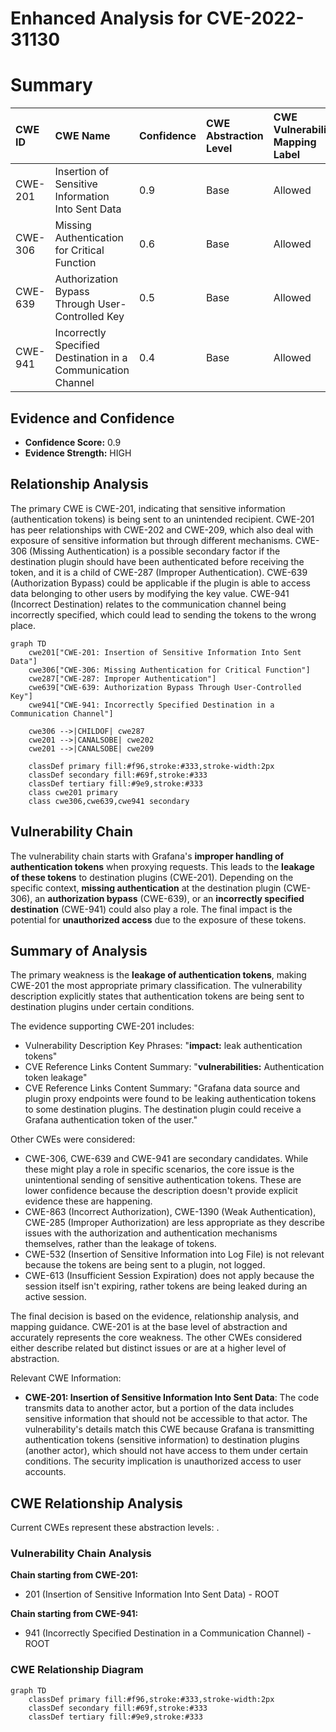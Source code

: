 # Enhanced Analysis for CVE-2022-31130

# Summary
| CWE ID    | CWE Name                                                     | Confidence | CWE Abstraction Level | CWE Vulnerability Mapping Label | CWE-Vulnerability Mapping Notes |
| :-------- | :----------------------------------------------------------- | :--------- | :---------------------- | :------------------------------ | :-------------------------------- |
| CWE-201   | Insertion of Sensitive Information Into Sent Data          | 0.9        | Base                    | Allowed                       | Primary CWE                       |
| CWE-306   | Missing Authentication for Critical Function                 | 0.6        | Base                    | Allowed                       | Secondary Candidate               |
| CWE-639   | Authorization Bypass Through User-Controlled Key           | 0.5        | Base                    | Allowed                       | Secondary Candidate               |
| CWE-941   | Incorrectly Specified Destination in a Communication Channel | 0.4        | Base                    | Allowed                       | Secondary Candidate               |

## Evidence and Confidence

*   **Confidence Score:** 0.9
*   **Evidence Strength:** HIGH

## Relationship Analysis
The primary CWE is CWE-201, indicating that sensitive information (authentication tokens) is being sent to an unintended recipient. CWE-201 has peer relationships with CWE-202 and CWE-209, which also deal with exposure of sensitive information but through different mechanisms. CWE-306 (Missing Authentication) is a possible secondary factor if the destination plugin should have been authenticated before receiving the token, and it is a child of CWE-287 (Improper Authentication). CWE-639 (Authorization Bypass) could be applicable if the plugin is able to access data belonging to other users by modifying the key value. CWE-941 (Incorrect Destination) relates to the communication channel being incorrectly specified, which could lead to sending the tokens to the wrong place.

```mermaid
graph TD
    cwe201["CWE-201: Insertion of Sensitive Information Into Sent Data"]
    cwe306["CWE-306: Missing Authentication for Critical Function"]
    cwe287["CWE-287: Improper Authentication"]
    cwe639["CWE-639: Authorization Bypass Through User-Controlled Key"]
    cwe941["CWE-941: Incorrectly Specified Destination in a Communication Channel"]

    cwe306 -->|CHILDOF| cwe287
    cwe201 -->|CANALSOBE| cwe202
    cwe201 -->|CANALSOBE| cwe209

    classDef primary fill:#f96,stroke:#333,stroke-width:2px
    classDef secondary fill:#69f,stroke:#333
    classDef tertiary fill:#9e9,stroke:#333
    class cwe201 primary
    class cwe306,cwe639,cwe941 secondary
```

## Vulnerability Chain
The vulnerability chain starts with Grafana's **improper handling of authentication tokens** when proxying requests. This leads to the **leakage of these tokens** to destination plugins (CWE-201). Depending on the specific context, **missing authentication** at the destination plugin (CWE-306), an **authorization bypass** (CWE-639), or an **incorrectly specified destination** (CWE-941) could also play a role. The final impact is the potential for **unauthorized access** due to the exposure of these tokens.

## Summary of Analysis
The primary weakness is the **leakage of authentication tokens**, making CWE-201 the most appropriate primary classification. The vulnerability description explicitly states that authentication tokens are being sent to destination plugins under certain conditions.

The evidence supporting CWE-201 includes:
*   Vulnerability Description Key Phrases: "**impact:** leak authentication tokens"
*   CVE Reference Links Content Summary: "**vulnerabilities:** Authentication token leakage"
*   CVE Reference Links Content Summary: "Grafana data source and plugin proxy endpoints were found to be leaking authentication tokens to some destination plugins. The destination plugin could receive a Grafana authentication token of the user."

Other CWEs were considered:
*   CWE-306, CWE-639 and CWE-941 are secondary candidates. While these might play a role in specific scenarios, the core issue is the unintentional sending of sensitive authentication tokens. These are lower confidence because the description doesn't provide explicit evidence these are happening.
*   CWE-863 (Incorrect Authorization), CWE-1390 (Weak Authentication), CWE-285 (Improper Authorization) are less appropriate as they describe issues with the authorization and authentication mechanisms themselves, rather than the leakage of tokens.
*   CWE-532 (Insertion of Sensitive Information into Log File) is not relevant because the tokens are being sent to a plugin, not logged.
*   CWE-613 (Insufficient Session Expiration) does not apply because the session itself isn't expiring, rather tokens are being leaked during an active session.

The final decision is based on the evidence, relationship analysis, and mapping guidance. CWE-201 is at the base level of abstraction and accurately represents the core weakness. The other CWEs considered either describe related but distinct issues or are at a higher level of abstraction.

Relevant CWE Information:
*   **CWE-201: Insertion of Sensitive Information Into Sent Data**: The code transmits data to another actor, but a portion of the data includes sensitive information that should not be accessible to that actor. The vulnerability's details match this CWE because Grafana is transmitting authentication tokens (sensitive information) to destination plugins (another actor), which should not have access to them under certain conditions. The security implication is unauthorized access to user accounts.


## CWE Relationship Analysis

Current CWEs represent these abstraction levels: .


### Vulnerability Chain Analysis

**Chain starting from CWE-201:**
- 201 (Insertion of Sensitive Information Into Sent Data) - ROOT


**Chain starting from CWE-941:**
- 941 (Incorrectly Specified Destination in a Communication Channel) - ROOT



### CWE Relationship Diagram

```mermaid
graph TD
    classDef primary fill:#f96,stroke:#333,stroke-width:2px
    classDef secondary fill:#69f,stroke:#333
    classDef tertiary fill:#9e9,stroke:#333
```